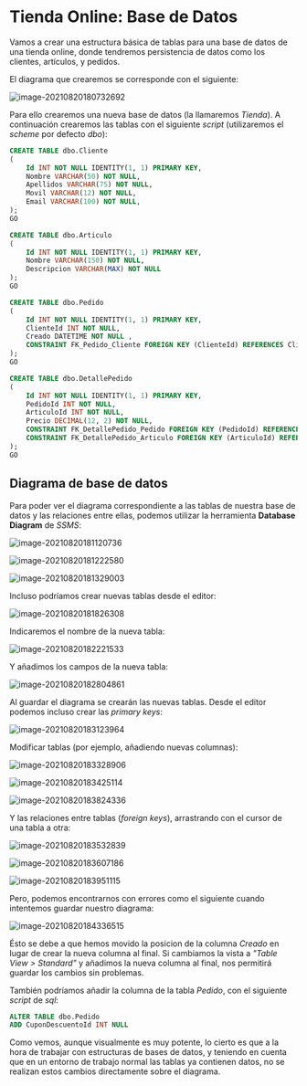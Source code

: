 # Tienda Online: Base de Datos

Vamos a crear una estructura básica de tablas para una base de datos de una tienda online, donde tendremos persistencia de datos como los clientes, artículos, y pedidos.

El diagrama que crearemos se corresponde con el siguiente:

![image-20210820180732692](.\images\db-diagram.png)



Para ello crearemos una nueva base de datos (la llamaremos _Tienda_). A continuación crearemos las tablas con el siguiente _script_ (utilizaremos el _scheme_ por defecto _dbo_):

```sql
CREATE TABLE dbo.Cliente
(
	Id INT NOT NULL IDENTITY(1, 1) PRIMARY KEY,
	Nombre VARCHAR(50) NOT NULL,
	Apellidos VARCHAR(75) NOT NULL,
	Movil VARCHAR(12) NOT NULL,
	Email VARCHAR(100) NOT NULL,
);
GO

CREATE TABLE dbo.Articulo
(
	Id INT NOT NULL IDENTITY(1, 1) PRIMARY KEY,
	Nombre VARCHAR(150) NOT NULL,
	Descripcion VARCHAR(MAX) NOT NULL
);
GO

CREATE TABLE dbo.Pedido
(
	Id INT NOT NULL IDENTITY(1, 1) PRIMARY KEY,
	ClienteId INT NOT NULL,
    Creado DATETIME NOT NULL , 
    CONSTRAINT FK_Pedido_Cliente FOREIGN KEY (ClienteId) REFERENCES Cliente(Id),	
);
GO

CREATE TABLE dbo.DetallePedido
(
	Id INT NOT NULL IDENTITY(1, 1) PRIMARY KEY,
	PedidoId INT NOT NULL,
	ArticuloId INT NOT NULL, 
	Precio DECIMAL(12, 2) NOT NULL,
    CONSTRAINT FK_DetallePedido_Pedido FOREIGN KEY (PedidoId) REFERENCES Pedido(Id), 
    CONSTRAINT FK_DetallePedido_Articulo FOREIGN KEY (ArticuloId) REFERENCES Articulo(Id),
);
GO
```



## Diagrama de base de datos

Para poder ver el diagrama correspondiente a las tablas de nuestra base de datos y las relaciones entre ellas, podemos utilizar la herramienta __Database Diagram__ de _SSMS_:

![image-20210820181120736](.\images\new-db-diagram.png)



![image-20210820181222580](.\images\new-db-diagram-2.png)

![image-20210820181329003](.\images\new-db-diagram-3.png)



Incluso podríamos crear nuevas tablas desde el editor:

![image-20210820181826308](.\images\new-db-diagram-4.png)

Indicaremos el nombre de la nueva tabla:

![image-20210820182221533](.\images\new-db-diagram-5.png)

Y añadimos los campos de la nueva tabla:

![image-20210820182804861](.\images\new-db-diagram-6.png)

Al guardar el diagrama se crearán las nuevas tablas. Desde el editor podemos incluso crear las _primary keys_:

![image-20210820183123964](.\images\new-db-diagram-7.png)

Modificar tablas (por ejemplo, añadiendo nuevas columnas): 

![image-20210820183328906](.\images\new-db-diagram-8.png)

![image-20210820183425114](.\images\new-db-diagram-9.png)

![image-20210820183824336](.\images\new-db-diagram-9b.png)



Y las relaciones entre tablas (_foreign keys_), arrastrando con el cursor de una tabla a otra:

![image-20210820183532839](.\images\new-db-diagram-10.png)

![image-20210820183607186](.\images\new-db-diagram-11.png)

![image-20210820183951115](.\images\new-db-diagram-12.png)

Pero, podemos encontrarnos con errores como el siguiente cuando intentemos guardar nuestro diagrama:

![image-20210820184336515](.\images\new-db-diagram-13.png)

Ésto se debe a que hemos movido la posicion de la columna _Creado_ en lugar de crear la nueva columna al final. Si cambiamos la vista a _"Table View > Standard"_ y añadimos la nueva columna al final, nos permitirá guardar los cambios sin problemas.

También podríamos añadir la columna de la tabla _Pedido_, con el siguiente _script_ de _sql_: 

```sql
ALTER TABLE dbo.Pedido
ADD CuponDescuentoId INT NULL
```

Como vemos, aunque visualmente es muy potente, lo cierto es que a la hora de trabajar con estructuras de bases de datos, y teniendo en cuenta que en un entorno de trabajo normal las tablas ya contienen datos, no se realizan estos cambios directamente sobre el diagrama.